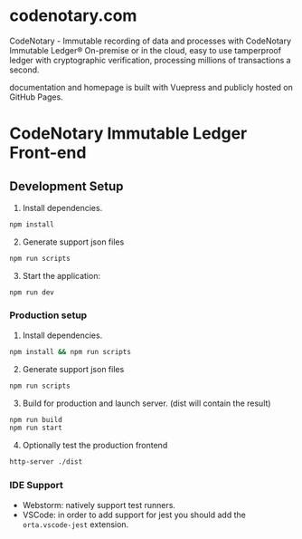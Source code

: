 # codenotary.com

CodeNotary - Immutable recording of data and processes with CodeNotary Immutable Ledger®
On-premise or in the cloud, easy to use tamperproof ledger with cryptographic verification, processing millions of transactions a second.

documentation and homepage is built with Vuepress and publicly hosted on GitHub Pages.



# CodeNotary Immutable Ledger Front-end

## Development Setup

1. Install dependencies.

```bash
npm install
```

2. Generate support json files

```bash
npm run scripts
```

3. Start the application: 

```bash
npm run dev
```

### Production setup

1. Install dependencies.

```bash
npm install && npm run scripts
```

2. Generate support json files

```bash
npm run scripts
```

3. Build for production and launch server. (dist will contain the result)

```bash
npm run build
npm run start
```

4. Optionally test the production frontend

```bash
http-server ./dist
```

### IDE Support
* Webstorm: natively support test runners.
* VSCode: in order to add support for jest you should add the `orta.vscode-jest` extension.
